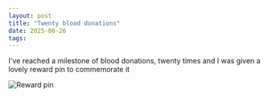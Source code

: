 ```yaml
---
layout: post
title: "Twenty blood donations"
date: 2025-06-26
tags: 
---
```


I've reached a milestone of blood donations, twenty times and I was given a lovely reward pin to commemorate it

![Reward pin](https://photos.mikegriffin.ie/p/2025/06/pin.jpeg)
